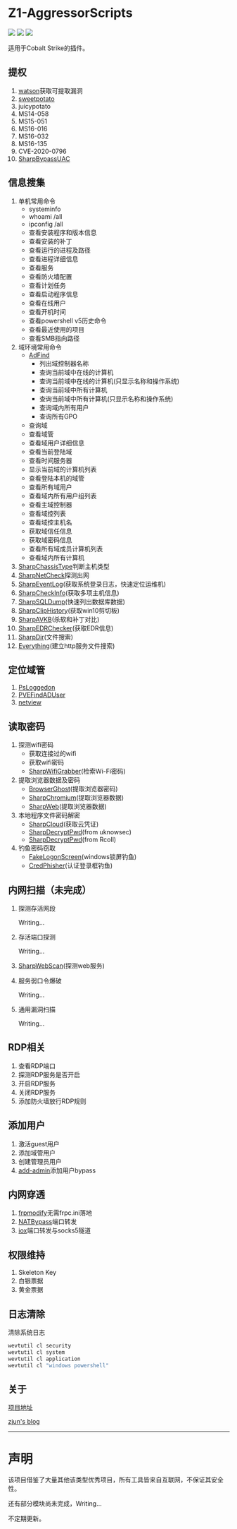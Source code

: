 # Z1-AggressorScripts

![](https://img.shields.io/badge/Z1-AggressorScripts-red.svg) ![](https://img.shields.io/github/languages/top/z1un/Z1-AggressorScripts.svg) ![](https://badgen.net/github/stars/z1un/Z1-AggressorScripts)

适用于Cobalt Strike的插件。

## 提权

1. [watson](https://github.com/rasta-mouse/Watson)获取可提取漏洞
2. [sweetpotato](https://github.com/CCob/SweetPotato)
3. juicypotato
4. MS14-058
5. MS15-051
6. MS16-016
7. MS16-032
8. MS16-135
9. CVE-2020-0796
10. [SharpBypassUAC](https://github.com/FatRodzianko/SharpBypassUAC)

## 信息搜集

1. 单机常用命令
   - systeminfo
   - whoami /all
   - ipconfig /all
   - 查看安装程序和版本信息
   - 查看安装的补丁
   - 查看运行的进程及路径
   - 查看进程详细信息
   - 查看服务
   - 查看防火墙配置
   - 查看计划任务
   - 查看启动程序信息
   - 查看在线用户
   - 查看开机时间
   - 查看powershell v5历史命令
   - 查看最近使用的项目
   - 查看SMB指向路径
2. 域环境常用命令
   - [AdFind](http://www.joeware.net/freetools/tools/adfind/index.htm)
     - 列出域控制器名称
     - 查询当前域中在线的计算机
     - 查询当前域中在线的计算机(只显示名称和操作系统)
     - 查询当前域中所有计算机
     - 查询当前域中所有计算机(只显示名称和操作系统)
     - 查询域内所有用户
     - 查询所有GPO
   - 查询域
   - 查看域管
   - 查看域用户详细信息
   - 查看当前登陆域
   - 查看时间服务器
   - 显示当前域的计算机列表
   - 查看登陆本机的域管
   - 查看所有域用户
   - 查看域内所有用户组列表
   - 查看主域控制器
   - 查看域控列表
   - 查看域控主机名
   - 获取域信任信息
   - 获取域密码信息
   - 查看所有域成员计算机列表
   - 查看域内所有计算机 
3. [SharpChassisType](https://github.com/RcoIl/CSharp-Tools/)判断主机类型
4. [SharpNetCheck](https://github.com/uknowsec/SharpNetCheck)探测出网
5. [SharpEventLog](https://github.com/uknowsec/SharpEventLog)(获取系统登录日志，快速定位运维机)
6. [SharpCheckInfo](https://github.com/uknowsec/SharpCheckInfo)(获取多项主机信息)
7. [SharpSQLDump](https://github.com/uknowsec/SharpSQLDump)(快速列出数据库数据)
8. [SharpClipHistory](https://github.com/FSecureLABS/SharpClipHistory)(获取win10剪切板)
9. [SharpAVKB](https://github.com/uknowsec/SharpAVKB)(杀软和补丁对比)
10. [SharpEDRChecker](https://github.com/PwnDexter/SharpEDRChecker)(获取EDR信息)
11. [SharpDir](https://github.com/jnqpblc/SharpDir)(文件搜索)
12. [Everything](https://www.voidtools.com/zh-cn/)(建立http服务文件搜索)

## 定位域管

1. [PsLoggedon](https://docs.microsoft.com/zh-cn/sysinternals/downloads/psloggedon)
2. [PVEFindADUser](https://github.com/chrisdee/Tools/tree/master/AD/ADFindUsersLoggedOn)
3. [netview](https://github.com/mubix/netview)

## 读取密码

1. 探测wifi密码
   - 获取连接过的wifi
   - 获取wifi密码
   - [SharpWifiGrabber](https://github.com/r3nhat/SharpWifiGrabber)(检索Wi-Fi密码)
2. 提取浏览器数据及密码
   - [BrowserGhost](https://github.com/QAX-A-Team/BrowserGhost)(提取浏览器密码)
   - [SharpChromium](https://github.com/djhohnstein/SharpChromium)(提取浏览器数据)
   - [SharpWeb](https://github.com/djhohnstein/SharpWeb)(提取浏览器数据)
3. 本地程序文件密码解密
   - [SharpCloud](https://github.com/chrismaddalena/SharpCloud)(获取云凭证)
   - [SharpDecryptPwd](https://github.com/uknowsec/SharpDecryptPwd)(from uknowsec)
   - [SharpDecryptPwd](https://github.com/RcoIl/SharpDecryptPwd)(from RcoIl)
4. 钓鱼密码窃取
   - [FakeLogonScreen](https://github.com/bitsadmin/fakelogonscreen)(windows锁屏钓鱼)
   - [CredPhisher](https://github.com/matterpreter/OffensiveCSharp/tree/master/CredPhisher)(认证登录框钓鱼)

## 内网扫描（未完成）

1. 探测存活网段

   Writing...

2. 存活端口探测

   Writing...

3. [SharpWebScan](https://github.com/RcoIl/CSharp-Tools/tree/master/SharpWebScan)(探测web服务)

4. 服务弱口令爆破

   Writing...

5. 通用漏洞扫描

   Writing...

## RDP相关

1. 查看RDP端口
2. 探测RDP服务是否开启
3. 开启RDP服务
4. 关闭RDP服务
5. 添加防火墙放行RDP规则

## 添加用户

1. 激活guest用户
2. 添加域管用户
3. 创建管理员用户
4. [add-admin](https://github.com/lengjibo/RedTeamTools/blob/master/windows/bypass360%E5%8A%A0%E7%94%A8%E6%88%B7/README.md)添加用户bypass

## 内网穿透

1. [frpmodify](https://github.com/uknowsec/frpModify)无需frpc.ini落地
2. [NATBypass](https://github.com/cw1997/NATBypass)端口转发
3. [iox](https://github.com/EddieIvan01/iox)端口转发与socks5隧道

## 权限维持

1. Skeleton Key
2. 白银票据
3. 黄金票据

## 日志清除

清除系统日志

```bash
wevtutil cl security
wevtutil cl system
wevtutil cl application
wevtutil cl "windows powershell"
```

## 关于

[项目地址](https://github.com/z1un/Z1-AggressorScripts)

[zjun's blog](https://www.zjun.info)

---

# 声明

该项目借鉴了大量其他该类型优秀项目，所有工具皆来自互联网，不保证其安全性。

还有部分模块尚未完成，Writing...

不定期更新。